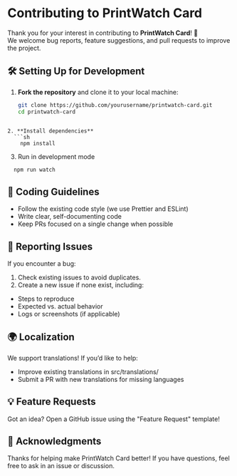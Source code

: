 # Contributing to PrintWatch Card

Thank you for your interest in contributing to **PrintWatch Card**! 🎉  
We welcome bug reports, feature suggestions, and pull requests to improve the project.

## 🛠 Setting Up for Development

1. **Fork the repository** and clone it to your local machine:
   ```sh
   git clone https://github.com/yourusername/printwatch-card.git
   cd printwatch-card
```

2. **Install dependencies**
  ```sh
    npm install
  ```

3. Run in development mode
  ```sh
    npm run watch
  ```

  ## 📝 Coding Guidelines
  * Follow the existing code style (we use Prettier and ESLint)
  * Write clear, self-documenting code
  * Keep PRs focused on a single change when possible


## 🐛 Reporting Issues
If you encounter a bug:

1. Check existing issues to avoid duplicates.
2. Create a new issue if none exist, including:
* Steps to reproduce
* Expected vs. actual behavior
* Logs or screenshots (if applicable)

## 🌍 Localization
We support translations! If you’d like to help:
* Improve existing translations in src/translations/
* Submit a PR with new translations for missing languages

## 💡 Feature Requests

Got an idea? Open a GitHub issue using the "Feature Request" template!

## 🙌 Acknowledgments

Thanks for helping make PrintWatch Card better! If you have questions, feel free to ask in an issue or discussion.